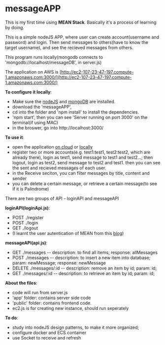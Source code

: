 # messageAPP

This is my first time using **MEAN Stack**. Basically it's a process of learning by doing.

This is a simple nodeJS APP, where user can create account(username and password) and login. 
Then send messages to others(have to know the target username), and see the recieved messages from others. 

This program runs locally(mongodb connects to 'mongodb://localhost/messageDB', in server.js)

The application on AWS is [http://ec2-107-23-47-197.compute-1.amazonaws.com:3000/](http://ec2-107-23-47-197.compute-1.amazonaws.com:3000/)

**To configure it locally**:  
- Make sure the [nodeJS](nodejs.org) and [mongoDB](mongodb.org) are installed. 
- download the 'messageAPP', 
- cd into the folder and 'npm install' to install the dependencies.
- 'npm start', then you can see 'Server running on port 3000' on the terminal(if using MAC)
- in the broswer, go into http://localhost:3000/

**To use it**:
- open the application [on cloud](http://ec2-107-23-47-197.compute-1.amazonaws.com:3000/) or [locally](http://localhost:3000/)
- register two or more accounts(e.g. test1:test1, test2:test2, which are already there), login as test1, send message to test1 and test2...; then logout, login as test2, send message to test2 and test1. then you can see the sent and recieved messages of each user.
- in the Receive seciton, you can filter messages by title, content and sender
- you can delete a certain message, or retrieve a certain message(to see if it is Palindrome)
            

There are two groups of API - loginAPI and messageAPI

**loginAPI(loginApi.js)**: 
- POST ./register
- POST ./login
- GET ./logout
- (I learnt the user autentication of MEAN from this [blog]( http://mherman.org/blog/2015/01/31/local-authentication-with-passport-and-express-4/#.VsP29JMrKb9))
          
**messageAPI(api.js)**: 
- GET ./messages  -- description: to find all items; response: allMessages 
- POST ./messages -- description: to insert a new item into database; param: newMessage; response: newMessage
- DELETE ./messages/:id  -- description: remove an item by id; param: id;
- GET ./messages/:id -- description: to retrieve an item by id; param: id;
            
**About the files**:
- code will run from server.js
- 'app' folder: contains server side code
- 'public' folder: contains frontend code. 
- ec2.js is for creating new instance, should run seperately

**To do**: 
- study into nodeJS design patterns, to make it more organized;
- configure docker and ECS container
- use Socket to receive and refresh
       
